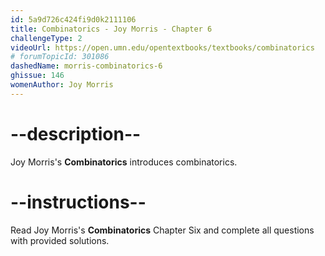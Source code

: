 ```yaml
---
id: 5a9d726c424fi9d0k2111106
title: Combinatorics - Joy Morris - Chapter 6
challengeType: 2
videoUrl: https://open.umn.edu/opentextbooks/textbooks/combinatorics
# forumTopicId: 301086
dashedName: morris-combinatorics-6
ghissue: 146
womenAuthor: Joy Morris 
---
```


# --description--

Joy Morris's __Combinatorics__ introduces combinatorics.

# --instructions--

Read Joy Morris's __Combinatorics__ Chapter Six and complete all questions with provided solutions.